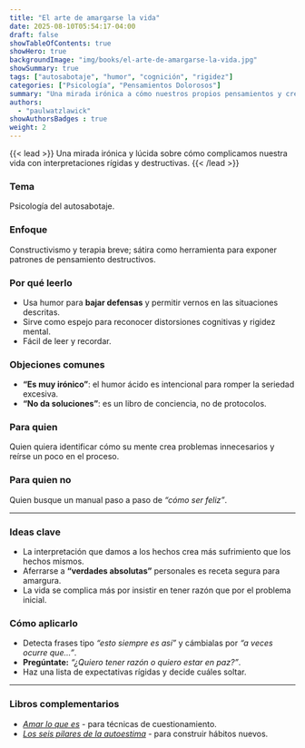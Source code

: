 ```yaml
---
title: "El arte de amargarse la vida"
date: 2025-08-10T05:54:17-04:00
draft: false
showTableOfContents: true
showHero: true
backgroundImage: "img/books/el-arte-de-amargarse-la-vida.jpg"
showSummary: true
tags: ["autosabotaje", "humor", "cognición", "rigidez"]
categories: ["Psicología", "Pensamientos Dolorosos"]
summary: "Una mirada irónica a cómo nuestros propios pensamientos y creencias nos sabotean. Muy útil para identificar patrones de pensamiento destructivos."
authors:
  - "paulwatzlawick"
showAuthorsBadges : true
weight: 2
---
```


{{< lead >}}
Una mirada irónica y lúcida sobre cómo complicamos nuestra vida con interpretaciones rígidas y destructivas.
{{< /lead >}}

### Tema
Psicología del autosabotaje.

### Enfoque
Constructivismo y terapia breve; sátira como herramienta para exponer patrones de pensamiento destructivos.

### Por qué leerlo
* Usa humor para **bajar defensas** y permitir vernos en las situaciones descritas.
* Sirve como espejo para reconocer distorsiones cognitivas y rigidez mental.
* Fácil de leer y recordar.

### Objeciones comunes
- **“Es muy irónico”**: el humor ácido es intencional para romper la seriedad excesiva.
- **“No da soluciones”**: es un libro de conciencia, no de protocolos.

### Para quien
Quien quiera identificar cómo su mente crea problemas innecesarios y reírse un poco en el proceso.

### Para quien no
Quien busque un manual paso a paso de *“cómo ser feliz”*.

---

### Ideas clave
- La interpretación que damos a los hechos crea más sufrimiento que los hechos mismos.
- Aferrarse a **“verdades absolutas”** personales es receta segura para amargura.
- La vida se complica más por insistir en tener razón que por el problema inicial.

### Cómo aplicarlo
- Detecta frases tipo *“esto siempre es así”* y cámbialas por *“a veces ocurre que…”*.
- **Pregúntate:** *“¿Quiero tener razón o quiero estar en paz?”*.
- Haz una lista de expectativas rígidas y decide cuáles soltar.

---

### Libros complementarios
- [*Amar lo que es*](/es/books/psychology/amar-lo-que-es) - para técnicas de cuestionamiento.
- [*Los seis pilares de la autoestima*](/es/books/psychology/los-seis-pilares-de-la-autoestima) - para construir hábitos nuevos.

